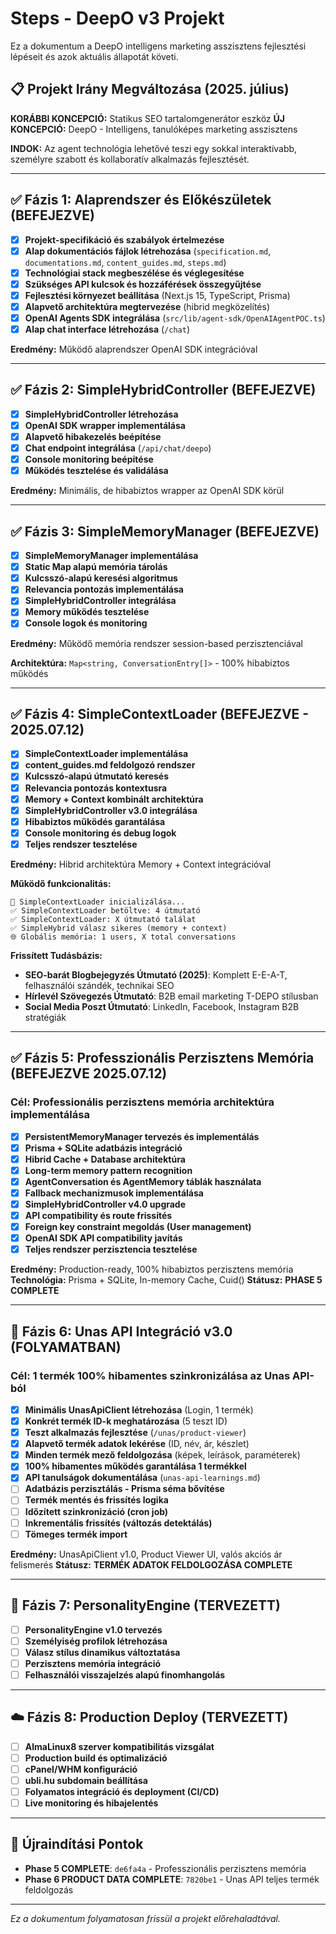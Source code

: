 # Steps - DeepO v3 Projekt

Ez a dokumentum a DeepO intelligens marketing asszisztens fejlesztési lépéseit és azok aktuális állapotát követi.

## 📋 Projekt Irány Megváltozása (2025. július)

**KORÁBBI KONCEPCIÓ:** Statikus SEO tartalomgenerátor eszköz
**ÚJ KONCEPCIÓ:** DeepO - Intelligens, tanulóképes marketing asszisztens

**INDOK:** Az agent technológia lehetővé teszi egy sokkal interaktívabb, személyre szabott és kollaboratív alkalmazás fejlesztését.

---

## ✅ Fázis 1: Alaprendszer és Előkészületek (BEFEJEZVE)

- [x] **Projekt-specifikáció és szabályok értelmezése**
- [x] **Alap dokumentációs fájlok létrehozása** (`specification.md`, `documentations.md`, `content_guides.md`, `steps.md`)
- [x] **Technológiai stack megbeszélése és véglegesítése**
- [x] **Szükséges API kulcsok és hozzáférések összegyűjtése**
- [x] **Fejlesztési környezet beállítása** (Next.js 15, TypeScript, Prisma)
- [x] **Alapvető architektúra megtervezése** (hibrid megközelítés)
- [x] **OpenAI Agents SDK integrálása** (`src/lib/agent-sdk/OpenAIAgentPOC.ts`)
- [x] **Alap chat interface létrehozása** (`/chat`)

**Eredmény:** Működő alaprendszer OpenAI SDK integrációval

---

## ✅ Fázis 2: SimpleHybridController (BEFEJEZVE)

- [x] **SimpleHybridController létrehozása**
- [x] **OpenAI SDK wrapper implementálása**
- [x] **Alapvető hibakezelés beépítése**
- [x] **Chat endpoint integrálása** (`/api/chat/deepo`)
- [x] **Console monitoring beépítése**
- [x] **Működés tesztelése és validálása**

**Eredmény:** Minimális, de hibabiztos wrapper az OpenAI SDK körül

---

## ✅ Fázis 3: SimpleMemoryManager (BEFEJEZVE)

- [x] **SimpleMemoryManager implementálása**
- [x] **Static Map alapú memória tárolás**
- [x] **Kulcsszó-alapú keresési algoritmus**
- [x] **Relevancia pontozás implementálása**
- [x] **SimpleHybridController integrálása**
- [x] **Memory működés tesztelése**
- [x] **Console logok és monitoring**

**Eredmény:** Működő memória rendszer session-based perzisztenciával

**Architektúra:** `Map<string, ConversationEntry[]>` - 100% hibabiztos működés

---

## ✅ Fázis 4: SimpleContextLoader (BEFEJEZVE - 2025.07.12)

- [x] **SimpleContextLoader implementálása**
- [x] **content_guides.md feldolgozó rendszer**
- [x] **Kulcsszó-alapú útmutató keresés**
- [x] **Relevancia pontozás kontextusra**
- [x] **Memory + Context kombinált architektúra**
- [x] **SimpleHybridController v3.0 integrálása**
- [x] **Hibabiztos működés garantálása**
- [x] **Console monitoring és debug logok**
- [x] **Teljes rendszer tesztelése**

**Eredmény:** Hibrid architektúra Memory + Context integrációval

**Működő funkcionalitás:**
```
📖 SimpleContextLoader inicializálása...
✅ SimpleContextLoader betöltve: 4 útmutató
✅ SimpleContextLoader: X útmutató találat
✅ SimpleHybrid válasz sikeres (memory + context)
🌐 Globális memória: 1 users, X total conversations
```

**Frissített Tudásbázis:**
- **SEO-barát Blogbejegyzés Útmutató (2025)**: Komplett E-E-A-T, felhasználói szándék, technikai SEO
- **Hírlevél Szövegezés Útmutató**: B2B email marketing T-DEPO stílusban
- **Social Media Poszt Útmutató**: LinkedIn, Facebook, Instagram B2B stratégiák

---

## ✅ Fázis 5: Professzionális Perzisztens Memória (BEFEJEZVE 2025.07.12)

### **Cél:** Professionális perzisztens memória architektúra implementálása
- [x] **PersistentMemoryManager tervezés és implementálás**
- [x] **Prisma + SQLite adatbázis integráció**
- [x] **Hibrid Cache + Database architektúra**
- [x] **Long-term memory pattern recognition**
- [x] **AgentConversation és AgentMemory táblák használata**
- [x] **Fallback mechanizmusok implementálása**
- [x] **SimpleHybridController v4.0 upgrade**
- [x] **API compatibility és route frissítés**
- [x] **Foreign key constraint megoldás (User management)**
- [x] **OpenAI SDK API compatibility javítás**
- [x] **Teljes rendszer perzisztencia tesztelése**

**Eredmény:** Production-ready, 100% hibabiztos perzisztens memória
**Technológia:** Prisma + SQLite, In-memory Cache, Cuid()
**Státusz:** **PHASE 5 COMPLETE**

---

## 🚀 Fázis 6: Unas API Integráció v3.0 (FOLYAMATBAN)

### **Cél:** 1 termék 100% hibamentes szinkronizálása az Unas API-ból

- [x] **Minimális UnasApiClient létrehozása** (Login, 1 termék)
- [x] **Konkrét termék ID-k meghatározása** (5 teszt ID)
- [x] **Teszt alkalmazás fejlesztése** (`/unas/product-viewer`)
- [x] **Alapvető termék adatok lekérése** (ID, név, ár, készlet)
- [x] **Minden termék mező feldolgozása** (képek, leírások, paraméterek)
- [x] **100% hibamentes működés garantálása 1 termékkel**
- [x] **API tanulságok dokumentálása** (`unas-api-learnings.md`)
- [ ] **Adatbázis perzisztálás - Prisma séma bővítése**
- [ ] **Termék mentés és frissítés logika**
- [ ] **Időzített szinkronizáció (cron job)**
- [ ] **Inkrementális frissítés (változás detektálás)**
- [ ] **Tömeges termék import**

**Eredmény:** UnasApiClient v1.0, Product Viewer UI, valós akciós ár felismerés
**Státusz:** **TERMÉK ADATOK FELDOLGOZÁSA COMPLETE**

---

## 🎯 Fázis 7: PersonalityEngine (TERVEZETT)

- [ ] **PersonalityEngine v1.0 tervezés**
- [ ] **Személyiség profilok létrehozása**
- [ ] **Válasz stílus dinamikus változtatása**
- [ ] **Perzisztens memória integráció**
- [ ] **Felhasználói visszajelzés alapú finomhangolás**

---

## ☁️ Fázis 8: Production Deploy (TERVEZETT)

- [ ] **AlmaLinux8 szerver kompatibilitás vizsgálat**
- [ ] **Production build és optimalizáció**
- [ ] **cPanel/WHM konfiguráció**
- [ ] **ubli.hu subdomain beállítása**
- [ ] **Folyamatos integráció és deployment (CI/CD)**
- [ ] **Live monitoring és hibajelentés**

---

## 🔄 Újraindítási Pontok

- **Phase 5 COMPLETE**: `de6fa4a` - Professzionális perzisztens memória
- **Phase 6 PRODUCT DATA COMPLETE**: `7820be1` - Unas API teljes termék feldolgozás

---

*Ez a dokumentum folyamatosan frissül a projekt előrehaladtával.* 
